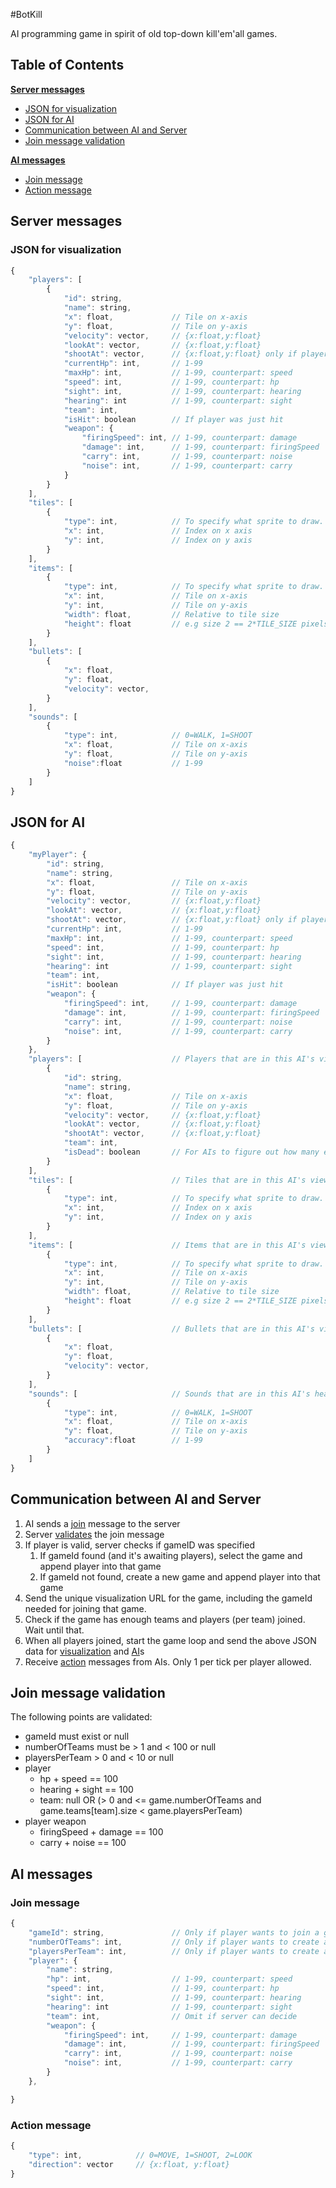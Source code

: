 #BotKill

AI programming game in spirit of old top-down kill'em'all games.

## Table of Contents

**[Server messages](#server-messages)**

* [JSON for visualization](#json-for-visualization)
* [JSON for AI](#json-for-ai)
* [Communication between AI and Server](#communication-between-ai-and-server)
* [Join message validation](#join-message-validation)

**[AI messages](#ai-messages)**
* [Join message](#join-message)
* [Action message](#action-message)

## Server messages

### JSON for visualization
```javascript
{
    "players": [
        {
            "id": string,
            "name": string,
            "x": float,             // Tile on x-axis
            "y": float,             // Tile on y-axis
            "velocity": vector,     // {x:float,y:float}
            "lookAt": vector,       // {x:float,y:float}
            "shootAt": vector,      // {x:float,y:float} only if player just shoot
            "currentHp": int,       // 1-99
            "maxHp": int,           // 1-99, counterpart: speed
            "speed": int,           // 1-99, counterpart: hp
            "sight": int,           // 1-99, counterpart: hearing
            "hearing": int          // 1-99, counterpart: sight
            "team": int,
            "isHit": boolean        // If player was just hit
            "weapon": {
                "firingSpeed": int, // 1-99, counterpart: damage
                "damage": int,      // 1-99, counterpart: firingSpeed
                "carry": int,       // 1-99, counterpart: noise
                "noise": int,       // 1-99, counterpart: carry
            }
        }
    ],
    "tiles": [
        {
            "type": int,            // To specify what sprite to draw. 0=GRASS, 1=DIRT, 2=ASPHALT
            "x": int,               // Index on x axis
            "y": int,               // Index on y axis
        }
    ],
    "items": [
        {
            "type": int,            // To specify what sprite to draw. 0=BOX, 1=WALL, 2=TREE, 3=HOUSE etc.
            "x": int,               // Tile on x-axis
            "y": int,               // Tile on y-axis
            "width": float,         // Relative to tile size
            "height": float         // e.g size 2 == 2*TILE_SIZE pixels
        }
    ],
    "bullets": [
        {
            "x": float,
            "y": float,
            "velocity": vector,
        }
    ],
    "sounds": [
        {
            "type": int,            // 0=WALK, 1=SHOOT
            "x": float,             // Tile on x-axis
            "y": float,             // Tile on y-axis
            "noise":float           // 1-99
        }
    ]
}

```

## JSON for AI
```javascript
{
    "myPlayer": {
        "id": string,
        "name": string,
        "x": float,                 // Tile on x-axis
        "y": float,                 // Tile on y-axis
        "velocity": vector,         // {x:float,y:float}
        "lookAt": vector,           // {x:float,y:float}
        "shootAt": vector,          // {x:float,y:float} only if player just shoot
        "currentHp": int,           // 1-99
        "maxHp": int,               // 1-99, counterpart: speed
        "speed": int,               // 1-99, counterpart: hp
        "sight": int,               // 1-99, counterpart: hearing
        "hearing": int              // 1-99, counterpart: sight
        "team": int,
        "isHit": boolean            // If player was just hit
        "weapon": {
            "firingSpeed": int,     // 1-99, counterpart: damage
            "damage": int,          // 1-99, counterpart: firingSpeed
            "carry": int,           // 1-99, counterpart: noise
            "noise": int,           // 1-99, counterpart: carry
        }
    },
    "players": [                    // Players that are in this AI's view area
        {
            "id": string,
            "name": string,
            "x": float,             // Tile on x-axis
            "y": float,             // Tile on y-axis
            "velocity": vector,     // {x:float,y:float}
            "lookAt": vector,       // {x:float,y:float}
            "shootAt": vector,      // {x:float,y:float}
            "team": int,
            "isDead": boolean       // For AIs to figure out how many enemies left
        }
    ],
    "tiles": [                      // Tiles that are in this AI's view area
        {
            "type": int,            // To specify what sprite to draw. 0=GRASS, 1=DIRT, 2=ASPHALT
            "x": int,               // Index on x axis
            "y": int,               // Index on y axis
        }
    ],
    "items": [                      // Items that are in this AI's view area
        {
            "type": int,            // To specify what sprite to draw. 0=BOX, 1=WALL, 2=TREE, 3=HOUSE etc.
            "x": int,               // Tile on x-axis
            "y": int,               // Tile on y-axis
            "width": float,         // Relative to tile size
            "height": float         // e.g size 2 == 2*TILE_SIZE pixels
        }
    ],
    "bullets": [                    // Bullets that are in this AI's view area
        {
            "x": float,
            "y": float,
            "velocity": vector,
        }
    ],
    "sounds": [                     // Sounds that are in this AI's hearing area
        {
            "type": int,            // 0=WALK, 1=SHOOT
            "x": float,             // Tile on x-axis
            "y": float,             // Tile on y-axis
            "accuracy":float        // 1-99
        }
    ]
}

```

## Communication between AI and Server

1. AI sends a [join](#join-message) message to the server
3. Server [validates](#join-message-validatin) the join message
2. If player is valid, server checks if gameID was specified
    1. If gameId found (and it's awaiting players), select the game and append player into that game
    2. If gameId not found, create a new game and append player into that game
3. Send the unique visualization URL for the game, including the gameId needed for joining that game.
4. Check if the game has enough teams and players (per team) joined. Wait until that.
5. When all players joined, start the game loop and send the above JSON data for [visualization](#json-for-visualization) and [AI](#json-for-ai)s
6. Receive [action](#action-message) messages from AIs. Only 1 per tick per player allowed.

## Join message validation

The following points are validated:
* gameId must exist or null
* numberOfTeams must be > 1 and < 100 or null
* playersPerTeam > 0 and < 10 or null
* player
    * hp + speed == 100
    * hearing + sight == 100
    * team: null OR (> 0 and <= game.numberOfTeams and game.teams[team].size < game.playersPerTeam)
* player weapon
    * firingSpeed + damage == 100
    * carry + noise == 100

## AI messages

### Join message

```javascript
{
    "gameId": string,               // Only if player wants to join a game
    "numberOfTeams": int,           // Only if player wants to create a game
    "playersPerTeam": int,          // Only if player wants to create a game
    "player": {
        "name": string,
        "hp": int,                  // 1-99, counterpart: speed
        "speed": int,               // 1-99, counterpart: hp
        "sight": int,               // 1-99, counterpart: hearing
        "hearing": int              // 1-99, counterpart: sight
        "team": int,                // Omit if server can decide
        "weapon": {
            "firingSpeed": int,     // 1-99, counterpart: damage
            "damage": int,          // 1-99, counterpart: firingSpeed
            "carry": int,           // 1-99, counterpart: noise
            "noise": int,           // 1-99, counterpart: carry
        }
    },

}

```

### Action message
```javascript
{
    "type": int,            // 0=MOVE, 1=SHOOT, 2=LOOK
    "direction": vector     // {x:float, y:float}
}
```